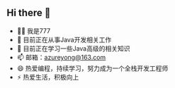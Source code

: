 ## Hi there 👋
- 👨‍💻 我是777
- 🔭 目前正在从事Java开发相关工作
- 🌱 目前正在学习一些Java高级的相关知识
- 📫 邮箱：azureyong@163.com
- 😄 热爱编程，持续学习，努力成为一个全栈开发工程师
- ⚡ 热爱生活，积极向上
<!--
**azure347/azure347** is a ✨ _special_ ✨ repository because its `README.md` (this file) appears on your GitHub profile.

Here are some ideas to get you started:

- 🔭 I’m currently working on ...
- 🌱 I’m currently learning ...
- 👯 I’m looking to collaborate on ...
- 🤔 I’m looking for help with ...
- 💬 Ask me about ...
- 📫 How to reach me: 
- 😄 Pronouns: ...
- ⚡ Fun fact: ...
-->
